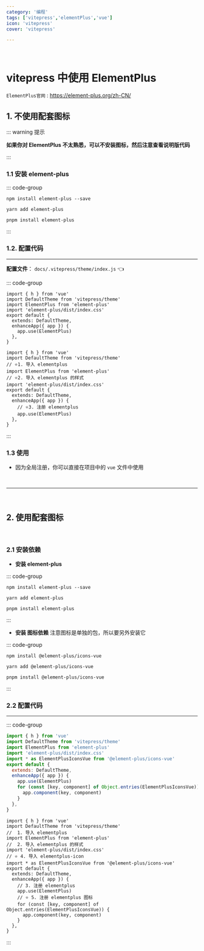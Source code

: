 ```yaml
---
category: '编程'
tags: ['vitepress','elementPlus','vue']
icon: 'vitepress'
cover: 'vitepress'

---
```




<br/>

# vitepress 中使用 ElementPlus


`ElementPlus官网` :  https://element-plus.org/zh-CN/


## 1. 不使用配套图标

::: warning <Badge type='warning'>提示</Badge>

**如果你对 ElementPlus 不太熟悉，可以不安装图标，然后注意查看说明版代码**

:::

### 1.1 安装 element-plus

::: code-group

```shell [npm]
npm install element-plus --save
```

```shell [yarn]
yarn add element-plus
```

```shell [pnpm]
pnpm install element-plus
```

:::

### 1.2. 配置代码 




---

**配置文件**： `docs/.vitepress/theme/index.js` 👈    

::: code-group

```js:line-numbers{3,4,8} [纯净版]
import { h } from 'vue'
import DefaultTheme from 'vitepress/theme'
import ElementPlus from 'element-plus'
import 'element-plus/dist/index.css'
export default {
  extends: DefaultTheme,
  enhanceApp({ app }) {
    app.use(ElementPlus)
  },
}
```



```js{3-6,10-11} [说明版]
import { h } from 'vue'
import DefaultTheme from 'vitepress/theme'
// ⭐1. 导入 elementplus 
import ElementPlus from 'element-plus'
// ⭐2. 导入 elementplus 的样式
import 'element-plus/dist/index.css'
export default {
  extends: DefaultTheme,
  enhanceApp({ app }) {
    // ⭐3. 注册 elementplus
    app.use(ElementPlus)
  },
}
```

:::


### 1.3 使用

- 因为全局注册，你可以直接在项目中的 `vue` 文件中使用

 
<br/>
 
<hr class="hr-twill-colorful">
 
<br/>
 

## 2. 使用配套图标 

<br/>

### 2.1 安装依赖

- **安装 element-plus** 

::: code-group

```shell [npm]
npm install element-plus --save
```

```shell [yarn]
yarn add element-plus
```

```shell [pnpm]
pnpm install element-plus
```

:::


- **安装 图标依赖** <Badge type='danger'>注意图标是单独的包，所以要另外安装它</Badge>  

::: code-group

```shell [npm]
npm install @element-plus/icons-vue
```

```shell [yarn]
yarn add @element-plus/icons-vue
```

```shell [pnpm]
pnpm install @element-plus/icons-vue
```

:::

### 2.2 配置代码 


---

::: code-group

```js [纯净版]
import { h } from 'vue'
import DefaultTheme from 'vitepress/theme'
import ElementPlus from 'element-plus'
import 'element-plus/dist/index.css'
import * as ElementPlusIconsVue from '@element-plus/icons-vue'
export default {
  extends: DefaultTheme,
  enhanceApp({ app }) {
    app.use(ElementPlus)
    for (const [key, component] of Object.entries(ElementPlusIconsVue)) {
      app.component(key, component)
    }
  },
}
```




```js:line-numbers{7-8,14-16} [说明版]
import { h } from 'vue'
import DefaultTheme from 'vitepress/theme'
//  1. 导入 elementplus 
import ElementPlus from 'element-plus'
//  2. 导入 elementplus 的样式
import 'element-plus/dist/index.css'
// ⭐ 4. 导入 elementplus-icon
import * as ElementPlusIconsVue from '@element-plus/icons-vue'
export default {
  extends: DefaultTheme,
  enhanceApp({ app }) {
    // 3. 注册 elementplus
    app.use(ElementPlus)
    // ⭐ 5. 注册 elementplus 图标
    for (const [key, component] of Object.entries(ElementPlusIconsVue)) {
      app.component(key, component)
    }
  },
}
```

:::






